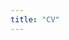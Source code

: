 ```yaml
---
title: "CV"
---
```


<object data=
"/CV.pdf" width="100%" style="height:70vh;">
</object>

<!-- width="800"  -->
<!-- height="500" -->

<!-- # Education

- B.S. in Electrical Engineering, Nation Taiwan University, (2018 - )
  - Selected Course :
    Computer Programming 2018 Fall (A+), Introduction to Computer 2019 Spring (A+), Data Structure and Programming 2019 Fall(A+), Machine Learning 2020 Spring (A+)

# Work experience

- Summer 2020: Research Assistant at Music AI Lab
- 2020-2021 : Industrial Cooperation Office of NTUEE website developer
- Spring 2021: Machine Learning Teaching Assistant

# Experience & Activities

- 2019 Summer: Berkeley Summer Session Student
- 2020 NTUEE Light Dance: develop Light Dance control backend
- 2020 Develop NTUEE Automatic Theremonitor System(防疫一號)
- 2020 Director of NTUEE Marketing Department of Student Association
- 2021 Teaching Director at NTUEE Summer Camp

# Award

- 2019 Meichu: Hackathon 2nd prize winner
- 2020 Bachelor Thesis Award 2nd prize "NTUEE Automatic Theremonitor System" (防疫一號)
- 2021 Bachelor Thesis Award 3nd prize "MusicChain" [[blog](/blogs/music-chain)]
- 2021 Bachelor Thesis Award Most Popular Award

# Skills

- Program languages C++/Python/Nodejs
- Machine Learning
  - pytorch
- Visual Effects
  - After Effects
  - Premiere Pro
  - Cinema 4D
- Music -->

<!-- Publications -->
<!-- ====== -->
  <!-- <ul>{% for post in site.publications %}
    {% include archive-single-cv.html %}
  {% endfor %}</ul> -->
